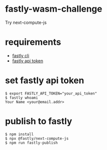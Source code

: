 # fastly-wasm-challenge
Try next-compute-js
# requirements
- [fastly cli](https://developer.fastly.com/learning/tools/cli/#installing)
- [fastly api token](https://docs.fastly.com/ja/guides/using-api-tokens)
# set fastly api token
```
$ export FASTLY_API_TOKEN="your_api_token"
$ fastly whoami
Your Name <your@email.addr>
```
# publish to fastly

```
$ npm install
$ npx @fastly/next-compute-js
$ npm run fastly-publish
```